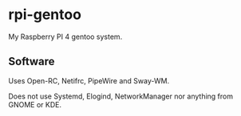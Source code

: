 # rpi-gentoo

My Raspberry PI 4 gentoo system.

## Software

Uses Open-RC, Netifrc, PipeWire and Sway-WM.

Does not use Systemd, Elogind, NetworkManager nor anything from GNOME or KDE.
